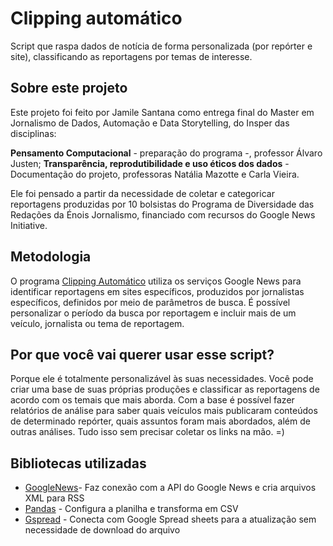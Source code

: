 # Clipping automático
Script que raspa dados de notícia de forma personalizada (por repórter e site), classificando as reportagens por temas de interesse. 

## Sobre este projeto
Este projeto foi feito por Jamile Santana como entrega final do Master em Jornalismo de Dados, Automação e Data Storytelling, do Insper das disciplinas:

**Pensamento Computacional** - preparação do programa -, professor Álvaro Justen;
**Transparência, reprodutibilidade e uso éticos dos dados** - Documentação do projeto, professoras Natália Mazotte e Carla Vieira.

Ele foi pensado a partir da necessidade de coletar e categoricar reportagens produzidas por 10 bolsistas do Programa de Diversidade das Redações da Énois Jornalismo, financiado com recursos do Google News Initiative. 

## Metodologia
O programa [Clipping Automático](https://github.com/jamilesantana/raspadordenoticias) utiliza os serviços Google News para identificar reportagens em sites específicos, produzidos por jornalistas específicos, definidos por meio de parâmetros de busca. É possível personalizar o período da busca por reportagem e incluir mais de um veículo, jornalista ou tema de reportagem.

## Por que você vai querer usar esse script?
Porque ele é totalmente personalizável às suas necessidades. Você pode criar uma base de suas próprias produções e classificar as reportagens de acordo com os temais que mais aborda. Com a base é possível fazer relatórios de análise para saber quais veículos mais publicaram conteúdos de determinado repórter, quais assuntos foram mais abordados, além de outras análises. Tudo isso sem precisar coletar os links na mão. =)

## Bibliotecas utilizadas

- [GoogleNews](https://github.com/Iceloof/GoogleNews)- Faz conexão com a API do Google News e cria arquivos XML para RSS
- [Pandas](https://pandas.pydata.org/docs/reference/api/pandas.DataFrame.to_csv.html) - Configura a planilha e transforma em CSV
- [Gspread](https://docs.gspread.org/en/v4.0.1/) - Conecta com Google Spread sheets para a atualização sem necessidade de download do arquivo
